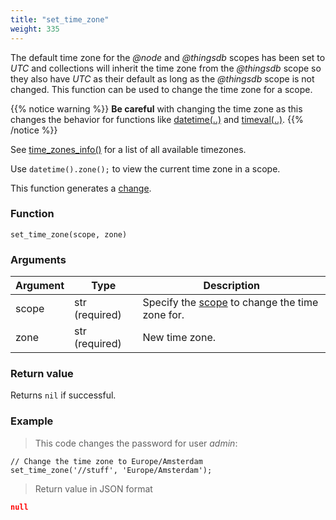 ```yaml
---
title: "set_time_zone"
weight: 335
---
```



The default time zone for the *@node* and *@thingsdb* scopes has been set to *UTC* and collections will inherit the time zone from the *@thingsdb* scope so they also have *UTC* as their default as long as the *@thingsdb* scope is not changed.
This function can be used to change the time zone for a scope.

{{% notice warning %}}
**Be careful** with changing the time zone as this changes the behavior for functions like [datetime(..)](../../collection-api/datetime) and [timeval(..)](../../collection-api/timeval).
{{% /notice %}}

See [time_zones_info()](../../collection-api/time_zones_info) for a list of all available timezones.

Use `datetime().zone();` to view the current time zone in a scope.

This function generates a [change](../../overview/changes).

### Function

`set_time_zone(scope, zone)`

### Arguments

Argument | Type | Description
--------- | ----------- | -----------
scope | str (required) | Specify the [scope](../../overview/scopes) to change the time zone for.
zone | str (required) | New time zone.

### Return value

Returns `nil` if successful.

### Example

> This code changes the password for user *admin*:

```thingsdb,json_response,@t
// Change the time zone to Europe/Amsterdam
set_time_zone('//stuff', 'Europe/Amsterdam');
```

> Return value in JSON format

```json
null
```
